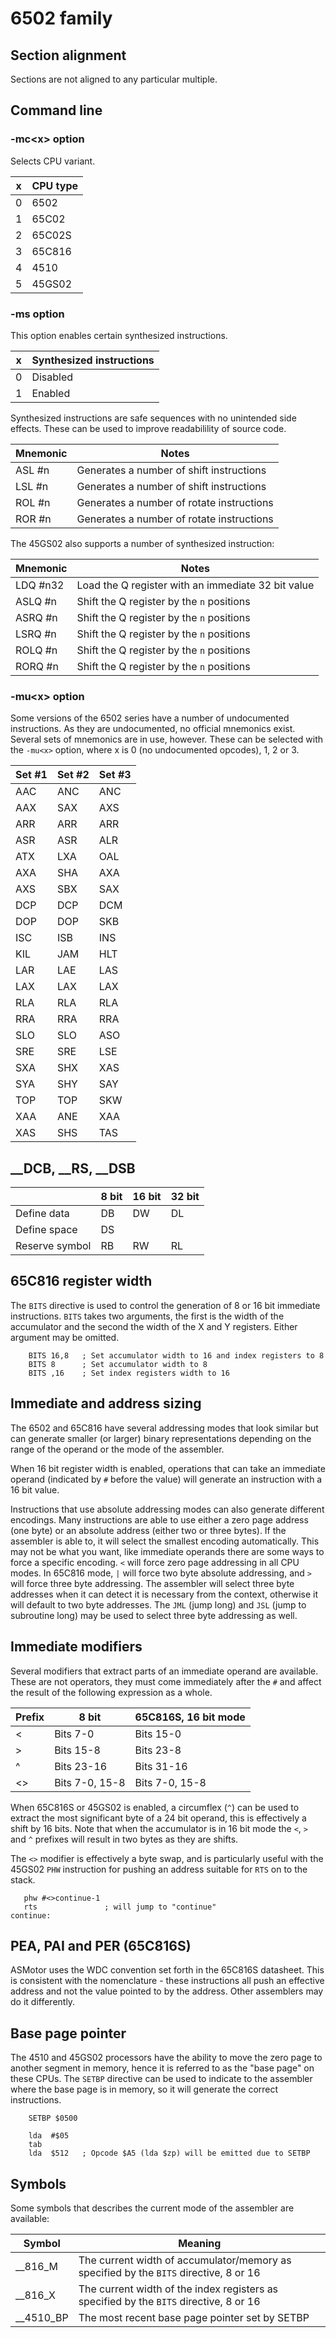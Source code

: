 # 6502 family

## Section alignment
Sections are not aligned to any particular multiple.

## Command line

### -mc\<x> option
Selects CPU variant.

| x | CPU type |
|---|---|
| 0 | 6502 |
| 1 | 65C02 |
| 2 | 65C02S |
| 3 | 65C816 |
| 4 | 4510 |
| 5 | 45GS02 |

### -ms<x> option
This option enables certain synthesized instructions.

| x | Synthesized instructions |
|---|---|
| 0 | Disabled |
| 1 | Enabled |

Synthesized instructions are safe sequences with no unintended side effects. These can be used to improve readabilility of source code.

| Mnemonic | Notes |
|---|---|
| ASL #n | Generates a number of shift instructions |
| LSL #n | Generates a number of shift instructions |
| ROL #n | Generates a number of rotate instructions |
| ROR #n | Generates a number of rotate instructions |

The 45GS02 also supports a number of synthesized instruction:

| Mnemonic | Notes |
|---|---|
| LDQ #n32 | Load the Q register with an immediate 32 bit value |
| ASLQ #n | Shift the Q register by the `n` positions |
| ASRQ #n | Shift the Q register by the `n` positions |
| LSRQ #n | Shift the Q register by the `n` positions |
| ROLQ #n | Shift the Q register by the `n` positions |
| RORQ #n | Shift the Q register by the `n` positions |

### -mu\<x> option
Some versions of the 6502 series have a number of undocumented instructions. As they are undocumented, no official mnemonics exist. Several sets of mnemonics are in use, however. These can be selected with the ```-mu<x>``` option, where x is 0 (no undocumented opcodes), 1, 2 or 3.

| Set #1 | Set #2 | Set #3 |
|---|---|---|
| AAC | ANC | ANC |
| AAX | SAX | AXS |
| ARR | ARR | ARR |
| ASR | ASR | ALR |
| ATX | LXA | OAL |
| AXA | SHA | AXA |
| AXS | SBX | SAX |
| DCP | DCP | DCM |
| DOP | DOP | SKB |
| ISC | ISB | INS |
| KIL | JAM | HLT |
| LAR | LAE | LAS |
| LAX | LAX | LAX |
| RLA | RLA | RLA |
| RRA | RRA | RRA |
| SLO | SLO | ASO |
| SRE | SRE | LSE |
| SXA | SHX | XAS |
| SYA | SHY | SAY |
| TOP | TOP | SKW |
| XAA | ANE | XAA |
| XAS | SHS | TAS |

## __DCB, __RS, __DSB

|| 8 bit | 16 bit | 32 bit |
|---|---|---|---|
| Define data | DB | DW | DL |
| Define space | DS | | |
| Reserve symbol | RB | RW | RL |

## 65C816 register width
The `BITS` directive is used to control the generation of 8 or 16 bit immediate instructions. `BITS` takes two arguments, the first is the width of the accumulator and the second the width of the X and Y registers. Either argument may be omitted.

```
    BITS 16,8	; Set accumulator width to 16 and index registers to 8
    BITS 8      ; Set accumulator width to 8
    BITS ,16    ; Set index registers width to 16
```

## Immediate and address sizing
The 6502 and 65C816 have several addressing modes that look similar but can generate smaller (or larger) binary representations depending on the range of the operand or the mode of the assembler.

When 16 bit register width is enabled, operations that can take an immediate operand (indicated by `#` before the value) will generate an instruction with a 16 bit value.

Instructions that use absolute addressing modes can also generate different encodings. Many instructions are able to use either a zero page address (one byte) or an absolute address (either two or three bytes). If the assembler is able to, it will select the smallest encoding automatically. This may not be what you want, like immediate operands there are some ways to force a specific encoding. `<` will force zero page addressing in all CPU modes. In 65C816 mode, `|` will force two byte absolute addressing, and `>` will force three byte addressing. The assembler will select three byte addresses when it can detect it is necessary from the context, otherwise it will default to two byte addresses. The `JML` (jump long) and `JSL` (jump to subroutine long) may be used to select three byte addressing as well.

## Immediate modifiers

Several modifiers that extract parts of an immediate operand are available. These are not operators, they must come immediately after the `#` and affect the result of the following expression as a whole. 

| Prefix | 8 bit | 65C816S, 16 bit mode |
|---|---|---|
| < | Bits 7-0 | Bits 15-0 |
| > | Bits 15-8 | Bits 23-8 |
| ^ | Bits 23-16 | Bits 31-16 |
| <> | Bits 7-0, 15-8 | Bits 7-0, 15-8 |

When 65C816S or 45GS02 is enabled, a circumflex (`^`) can be used to extract the most significant byte of a 24 bit operand, this is effectively a shift by 16 bits. Note that when the accumulator is in 16 bit mode the `<`, `>` and `^` prefixes will result in two bytes as they are shifts.

The `<>` modifier is effectively a byte swap, and is particularly useful with the 45GS02 `PHW` instruction for pushing an address suitable for `RTS` on to the stack.

```
   phw #<>continue-1
   rts               ; will jump to "continue"
continue:
```

## PEA, PAI and PER (65C816S)
ASMotor uses the WDC convention set forth in the 65C816S datasheet. This is consistent with the nomenclature - these instructions all push an effective address and not the value pointed to by the address. Other assemblers may do it differently.

## Base page pointer
The 4510 and 45GS02 processors have the ability to move the zero page to another segment in memory, hence it is referred to as the "base page" on these CPUs. The `SETBP` directive can be used to indicate to the assembler where the base page is in memory, so it will generate the correct instructions.

```
    SETBP $0500

    lda  #$05
    tab
    lda  $512   ; Opcode $A5 (lda $zp) will be emitted due to SETBP
```

## Symbols
Some symbols that describes the current mode of the assembler are available:

| Symbol | Meaning |
|---|---|
|__816_M|The current width of accumulator/memory as specified by the `BITS` directive, 8 or 16|
|__816_X|The current width of the index registers as specified by the `BITS` directive, 8 or 16|
|__4510_BP|The most recent base page pointer set by SETBP|
